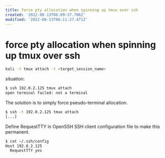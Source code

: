 ```yaml
---
title: force pty allocation when spinning up tmux over ssh
created: '2022-08-13T06:09:37.706Z'
modified: '2022-08-13T06:11:27.471Z'
---
```


# force pty allocation when spinning up tmux over ssh

```bash
kali -t tmux attach -t <target_session_name>
```
situation:

```bash
$ ssh 192.0.2.125 tmux attach
open terminal failed: not a terminal
```

The solution is to simply force pseudo-terminal allocation.

```bash
$ ssh -t 192.0.2.125 tmux attach
[...]
```

Define RequestTTY in OpenSSH SSH client configuration file to make this permanent.

```bash
$ cat ~/.ssh/config
Host 192.0.2.125
  RequestTTY yes
```

